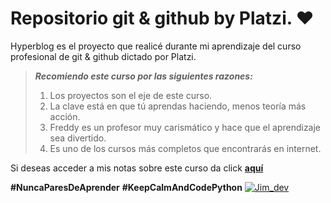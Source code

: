 # Repositorio git & github by Platzi. ❤️
Hyperblog es el proyecto que realicé durante mi aprendizaje del curso profesional de git & github dictado por Platzi. 

> ***Recomiendo este curso por las siguientes razones:***
>1. Los proyectos son el eje de este curso.
>2. La clave está en que tú aprendas haciendo, menos teoría más acción.
>3. Freddy es un profesor muy carismático y hace que el aprendizaje sea divertido.
>4. Es uno de los cursos más completos que encontrarás en internet.

Si deseas acceder a mis notas sobre este curso da click **[aquí](http://https://www.notion.so/Curso-profesional-de-Git-y-GitHub-8bf9689c342a48a9b468490e36fb9bf9 "aquí")**

**#NuncaParesDeAprender**
**#KeepCalmAndCodePython**
[![Jim_dev](https://steemitimages.com/p/54TLbcUcnRm4iYtFdzVNy1kt3F2tvRShXkTnWxjMsremrSWRe1YJuNMx1TBdgy2b4Wift4c7Wf9LvbFcXuLBBTBeTz6bBMHzSpW8HUppJeAmcVCCeQdQtkvxSdMQKS4qHNwRn1DXT?format=match&mode=fit "Jim_dev")](http://https://steemitimages.com/p/54TLbcUcnRm4iYtFdzVNy1kt3F2tvRShXkTnWxjMsremrSWRe1YJuNMx1TBdgy2b4Wift4c7Wf9LvbFcXuLBBTBeTz6bBMHzSpW8HUppJeAmcVCCeQdQtkvxSdMQKS4qHNwRn1DXT?format=match&mode=fit "Jim_dev")


